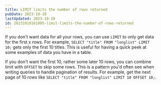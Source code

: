 ```yaml
---
title: LIMIT limits the number of rows returned
pubDate: 2023-10-10
lastUpdated: 2023-10-10
id: 20231010161005-limit-limits-the-number-of-rows-returned
---
```


If you don't want data for all your rows, you can use `LIMIT` to only get data for the first x rows. For example, `SELECT "title" FROM "longlist" LIMIT 10;` gets only the first 10 titles. This is useful for having a quick peek at some examples of data you have in a table.

If you don't want the first 10, rather some later 10 rows, you can combine limit with `OFFSET` to skip some rows. This is a pattern you'd often see when writing queries to handle pagination of results. For example, get the next page of 10 rows like `SELECT "title" FROM "longlist" LIMIT 10 OFFSET 10;`.
